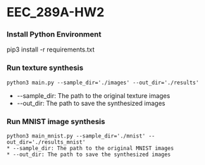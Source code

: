 # EEC_289A-HW2

### Install Python Environment
pip3 install -r requirements.txt

### Run texture synthesis
```
python3 main.py --sample_dir='./images' --out_dir='./results'
```
* --sample_dir: The path to the original texture images
* --out_dir: The path to save the synthesized images

### Run MNIST image synthesis
```
python3 main_mnist.py --sample_dir='./mnist' --out_dir='./results_mnist'
* --sample_dir: The path to the original MNIST images
* --out_dir: The path to save the synthesized images
```
